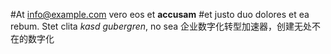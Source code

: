 #At [info@example.com](mailto:info@example.com) vero eos et **accusam**
#et justo duo dolores et ea rebum. Stet clita *kasd gubergren*, no sea
企业数字化转型加速器，创建无处不在的数字化